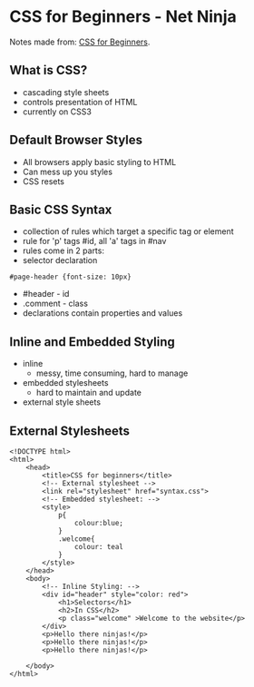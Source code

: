 # CSS for Beginners - Net Ninja

Notes made from: [CSS for Beginners](https://www.youtube.com/playlist?list=PL4cUxeGkcC9gQeDH6xYhmO-db2mhoTSrT).

## What is CSS?

- cascading style sheets
- controls presentation of HTML
- currently on CSS3

## Default Browser Styles

- All browsers apply basic styling to HTML
- Can mess up you styles
- CSS resets

## Basic CSS Syntax

- collection of rules which target a specific tag or element
- rule for 'p' tags #id, all 'a' tags in #nav
- rules come in 2 parts:
- selector declaration

```
#page-header {font-size: 10px}
```

- #header - id
- .comment - class
- declarations contain properties and values

## Inline and Embedded Styling

- inline
  - messy, time consuming, hard to manage
- embedded stylesheets
  - hard to maintain and update
- external style sheets

## External Stylesheets

```
<!DOCTYPE html>
<html>
    <head>
        <title>CSS for beginners</title>
        <!-- External stylesheet -->
        <link rel="stylesheet" href="syntax.css">
        <!-- Embedded stylesheet: -->
        <style>
            p{
                colour:blue;
            }
            .welcome{
                colour: teal
            }
        </style>
    </head>
    <body>
        <!-- Inline Styling: -->
        <div id="header" style="color: red">
            <h1>Selectors</h1>
            <h2>In CSS</h2>
            <p class="welcome" >Welcome to the website</p>
        </div>
        <p>Hello there ninjas!</p>
        <p>Hello there ninjas!</p>
        <p>Hello there ninjas!</p>

    </body>
</html>
```
